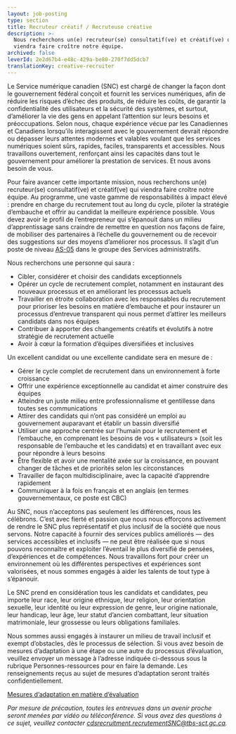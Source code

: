 ```yaml
---
layout: job-posting
type: section
title: Recruteur créatif / Recruteuse créative
description: >-
  Nous recherchons un(e) recruteur(se) consultatif(ve) et créatif(ve) qui
  viendra faire croître notre équipe.
archived: false
leverId: 2e2d67b4-e48c-429a-be80-270f7dd5dcb7
translationKey: creative-recruiter
---
```

Le Service numérique canadien (SNC) est chargé de changer la façon dont le gouvernement fédéral conçoit et fournit les services numériques, afin de réduire les risques d’échec des produits, de réduire les coûts, de garantir la confidentialité des utilisateurs et la sécurité des systèmes, et surtout, d’améliorer la vie des gens en appelant l’attention sur leurs besoins et préoccupations. Selon nous, chaque expérience vécue par les Canadiennes et Canadiens lorsqu’ils interagissent avec le gouvernement devrait répondre ou dépasser leurs attentes modernes et valables voulant que les services numériques soient sûrs, rapides, faciles, transparents et accessibles. Nous travaillons ouvertement, renforçant ainsi les capacités dans tout le gouvernement pour améliorer la prestation de services. Et nous avons besoin de vous.

Pour faire avancer cette importante mission, nous recherchons un(e) recruteur(se) consultatif(ve) et créatif(ve) qui viendra faire croître notre équipe. Au programme, une vaste gamme de responsabilités à impact élevé : prendre en charge du recrutement tout au long du cycle, piloter la stratégie d’embauche et offrir au candidat la meilleure expérience possible. Vous devez avoir le profil de l’entrepreneur qui s’épanouit dans un milieu d’apprentissage sans craindre de remettre en question nos façons de faire, de mobiliser des partenaires à l’échelle du gouvernement ou de recevoir des suggestions sur des moyens d’améliorer nos processus. Il s’agit d’un poste de niveau [AS-05](https://www.tbs-sct.gc.ca/agreements-conventions/view-visualiser-fra.aspx?id=15#toc993929940) dans le groupe des Services administratifs.

Nous recherchons une personne qui saura :

* Cibler, considérer et choisir des candidats exceptionnels
* Opérer un cycle de recrutement complet, notamment en instaurant des nouveaux processus et en améliorant les processus actuels
* Travailler en étroite collaboration avec les responsables du recrutement pour prioriser les besoins en matière d’embauche et pour instaurer un processus d’entrevue transparent qui nous permet d’attirer les meilleurs candidats dans nos équipes
* Contribuer à apporter des changements créatifs et évolutifs à notre stratégie de recrutement actuelle
* Avoir à cœur la formation d’équipes diversifiées et inclusives

Un excellent candidat ou une excellente candidate sera en mesure de :

* Gérer le cycle complet de recrutement dans un environnement à forte croissance
* Offrir une expérience exceptionnelle au candidat et aimer construire des équipes
* Atteindre un juste milieu entre professionnalisme et gentillesse dans toutes ses communications
* Attirer des candidats qui n’ont pas considéré un emploi au gouvernement auparavant et établir un bassin diversifié
* Utiliser une approche centrée sur l’humain pour le recrutement et l’embauche, en comprenant les besoins de vos « utilisateurs » (soit les responsable de l’embauche et les candidats) et en travaillant avec eux pour répondre à leurs besoins
* Être flexible et avoir une mentalité axée sur la croissance, en pouvant changer de tâches et de priorités selon les circonstances
* Travailler de façon multidisciplinaire, avec la capacité d’apprendre rapidement
* Communiquer à la fois en français et en anglais (en termes gouvernementaux, ce poste est CBC)

Au SNC, nous n’acceptons pas seulement les différences, nous les célébrons. C’est avec fierté et passion que nous nous efforçons activement de rendre le SNC plus représentatif et plus inclusif de la société que nous servons. Notre capacité à fournir des services publics améliorés — des services accessibles et inclusifs — ne peut être réalisée que si nous pouvons reconnaître et exploiter l’éventail le plus diversifié de pensées, d’expériences et de compétences. Nous travaillons fort pour créer un environnement où les différentes perspectives et expériences sont valorisées, et nous sommes engagés à aider les talents de tout type à s’épanouir.

Le SNC prend en considération tous les candidats et candidates, peu importe leur race, leur origine ethnique, leur religion, leur orientation sexuelle, leur identité ou leur expression de genre, leur origine nationale, leur handicap, leur âge, leur statut d’ancien combattant, leur situation matrimoniale, leur grossesse ou leurs obligations familiales.

Nous sommes aussi engagés à instaurer un milieu de travail inclusif et exempt d’obstacles, dès le processus de sélection. Si vous avez besoin de mesures d’adaptation à une étape ou une autre du processus d’évaluation, veuillez envoyer un message à l’adresse indiquée ci-dessous sous la rubrique Personnes-ressources pour en faire la demande. Les renseignements reçus au sujet de mesures d’adaptation seront traités confidentiellement.

[Mesures d’adaptation en matière d’évaluation](https://www.canada.ca/fr/commission-fonction-publique/services/mesures-d-adaptation-matiere-evaluation.html)

*Par mesure de précaution, toutes les entrevues dans un avenir proche seront menées par vidéo ou téléconférence. Si vous avez des questions à ce sujet, veuillez contacter [cdsrecruitment.recrutementSNC@tbs-sct.gc.ca](mailto:cdsrecruitment.recrutementSNC@tbs-sct.gc.ca).*